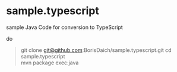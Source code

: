 # sample.typescript
sample Java Code for conversion to TypeScript


do 
>git clone git@github.com:BorisDaich/sample.typescript.git
>cd sample.typescript\
> mvn package exec:java
